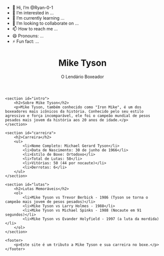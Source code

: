 - 👋 Hi, I’m @Ryan-0-1
- 👀 I’m interested in ...
- 🌱 I’m currently learning ...
- 💞️ I’m looking to collaborate on ...
- 📫 How to reach me ...
- 😄 Pronouns: ...
- ⚡ Fun fact: ...

<!---
Ryan-0-1/Ryan-0-1 is a ✨ special ✨ repository because its `README.md` (this file) appears on your GitHub profile.
You can click the Preview link to take a look at your changes.
--->
<!DOCTYPE html>
<html lang="pt-BR">
<head>
    <meta charset="UTF-8">
    <meta name="viewport" content="width=device-width, initial-scale=1.0">
    <title>Mike Tyson - O Lendário Boxeador</title>
    <link rel="stylesheet" href="style.css">
</head>
<body>
    <header>
        <h1>Mike Tyson</h1>
        <p>O Lendário Boxeador</p>
    </header>

    <section id="intro">
        <h2>Sobre Mike Tyson</h2>
        <p>Mike Tyson, também conhecido como "Iron Mike", é um dos boxeadores mais icônicos da história. Conhecido pelo seu estilo agressivo e força incomparável, ele foi o campeão mundial de pesos pesados mais jovem da história aos 20 anos de idade.</p>
    </section>

    <section id="carreira">
        <h2>Carreira</h2>
        <ul>
            <li>Nome Completo: Michael Gerard Tyson</li>
            <li>Data de Nascimento: 30 de junho de 1966</li>
            <li>Estilo de Boxe: Ortodoxo</li>
            <li>Total de Lutas: 58</li>
            <li>Vitórias: 50 (44 por nocaute)</li>
            <li>Derrotas: 6</li>
        </ul>
    </section>

    <section id="lutas">
        <h2>Lutas Memoráveis</h2>
        <ol>
            <li>Mike Tyson vs Trevor Berbick - 1986 (Tyson se torna o campeão mais jovem de pesos pesados)</li>
            <li>Mike Tyson vs Larry Holmes - 1988</li>
            <li>Mike Tyson vs Michael Spinks - 1988 (Nocaute em 91 segundos)</li>
            <li>Mike Tyson vs Evander Holyfield - 1997 (a luta da mordida)</li>
        </ol>
    </section>

    <footer>
        <p>Este site é um tributo a Mike Tyson e sua carreira no boxe.</p>
    </footer>
</body>
</html>
